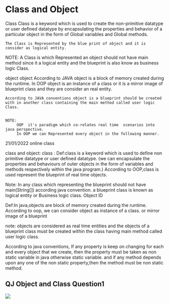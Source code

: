 # Class and Object
Class
    Class is a keyword which is used to create the non-primitive datatype or user defined datatype by encapsulating the properties and behavior of a particular object
    in the form of Global variables and Global methods.

    The Class is Represented by the blue print of object and it is consider as logical entity.


  NOTE:
        A Class is which Represented an object should not have main method since it a logical entity and the blueprint is also know as business logic Class.


  object
      object According to JAVA object is a block of memory created during the runtime.
      In OOP object is an instance of a class or it is a mirror image of blueprint class and they are consider an real entity.

    According to JAVA conventions object is a blueprint should be created with in another class containing the main method called user logic Class.


    NOTE:
         OOP  it's paradigm which co-relates real time  scenarios into java perspective.
         In OOP we can Represented every object in the following manner.

21/01/2022 online class

  class and object: 
    class : 
  Def:class is a keyword which is used to define non primitive datatype or user defined datatype. (we can encapsulate the properties and behaviours of outer objects in the form of variables and methods respectively within the java program.) According to OOP,class is used represent the blueprint of real time objects. 

  Note: In any class which representing the blueprint should not have main(String[]) according java convention. a blueprint class is known as logical entity or Business logic class. 
  Object ID

  Def:In java,objects are block of memory created during the runtime. According to oop, we can consider object as instance of a class. or mirror image of a blueprint 

  note: objects are considered as real time entities and the objects of a blueprint class must be created within the class having main method called user logic class. 

  According to java conventions, If any property is keep on changing for each and every object that we create, then the property must be taken as non static variable in java otherwise static variable. and if any method depends upon any one of the non static property,then the method must be non static method.

## QJ Object and Class Question1
<img src="https://github.com/yogeshjoga/c-learning-30-days/blob/master/QjOopQuestion1.png">
